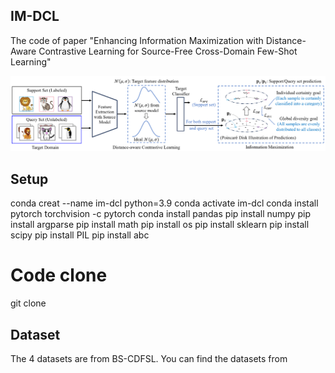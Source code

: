 ## IM-DCL
The code of paper "Enhancing Information Maximization with Distance-Aware Contrastive Learning for Source-Free Cross-Domain Few-Shot Learning"

![Overview of IM-DCL](img-folder/1693295248(1).png)

## Setup
conda creat --name im-dcl python=3.9
conda activate im-dcl
conda install pytorch torchvision -c pytorch
conda install pandas
pip install numpy
pip install argparse
pip install math
pip install os
pip install sklearn
pip install scipy
pip install PIL
pip install abc

# Code clone
git clone 

## Dataset
The 4 datasets are from BS-CDFSL. You can find the datasets from 
